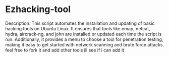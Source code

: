 # Ezhacking-tool

Description: This script automates the installation and updating of basic hacking tools on Ubuntu Linux. It ensures that tools like nmap, netcat, hydra, aircrack-ng, and john are installed or updated each time the script is run. Additionally, it provides a menu to choose a tool for penetration testing, making it easy to get started with network scanning and brute force attacks.
feel free to fork it and add other tools ill see if i can add it
